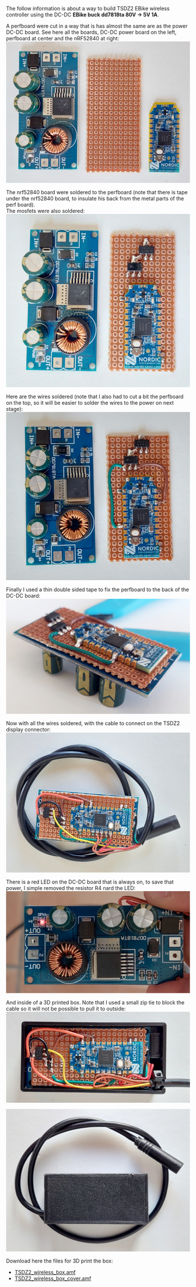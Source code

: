 The follow information is about a way to build TSDZ2 EBike wireless controller using the DC-DC **EBike buck dd7818ta 80V -> 5V 1A**.

A perfboard were cut in a way that is has almost the same are as the power DC-DC board. See here all the boards, DC-DC power board on the left, perfboard at center and the nRF52840 at right:<br>
![](TSDZ2-wireless-board-01.jpg)

The nrf52840 board were soldered to the perfboard (note that there is tape under the nrf52840 board, to insulate his back from the metal parts of the perf board).<br> 
The mosfets were also soldered:<br>
![](TSDZ2-wireless-board-02.jpg)

Here are the wires soldered (note that I also had to cut a bit the perfboard on the top, so it will be easier to solder the wires to the power on next stage):<br>
![](TSDZ2-wireless-board-03.jpg)

Finally I used a thin double sided tape to fix the perfboard to the back of the DC-DC board:<br>
![](TSDZ2-wireless-board-04.jpg)

Now with all the wires soldered, with the cable to connect on the TSDZ2 display connector:<br>
![](TSDZ2-wireless-board-05.jpg)

There is a red LED on the DC-DC board that is always on, to save that power, I simple removed the resistor R4 nard the LED:<br>
![](TSDZ2-wireless-board-06.jpg)

And inside of a 3D printed box. Note that I used a small zip tie to block the cable so it will not be possible to pull it to outside:<br>
![](TSDZ2-wireless-board-07.jpg)

![](TSDZ2-wireless-board-08.jpg)

Download here the files for 3D print the box:
* [TSDZ2_wireless_box.amf](TSDZ2_wireless_box.amf)
* [TSDZ2_wireless_box_cover.amf](TSDZ2_wireless_box_cover.amf)

